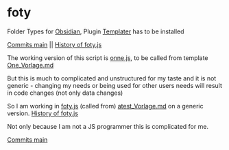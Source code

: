# foty
Folder Types for [Obsidian](https://obsidian.md/), Plugin [Templater](https://github.com/SilentVoid13/Templater) has to be installed

[Commits main](https://github.com/MonikaLobinger/foty/commits/main) || [History of foty.js](https://github.com/MonikaLobinger/foty/commits/main/_scripts/foty.js)

The working version of this script is [onne.js](https://github.com/MonikaLobinger/foty/blob/main/_scripts/onne.js), to be called from template [One_Vorlage.md](https://github.com/MonikaLobinger/foty/blob/main/_vorlagen/One_Vorlage.md)

But this is much to complicated and unstructured for my taste and it is not generic - changing my needs or being used for other users needs will result in code changes (not only data changes)

So I am working in [foty.js](https://github.com/MonikaLobinger/foty/blob/main/_scripts/foty.js)  (called from) [atest_Vorlage.md](https://github.com/MonikaLobinger/foty/blob/main/_vorlagen/atest_Vorlage.md) on a generic version. [History of foty.js](https://github.com/MonikaLobinger/foty/commits/main/_scripts/foty.js)

Not only because  I am not a JS programmer this is complicated for me.


[Commits main](https://github.com/MonikaLobinger/foty/commits/main)